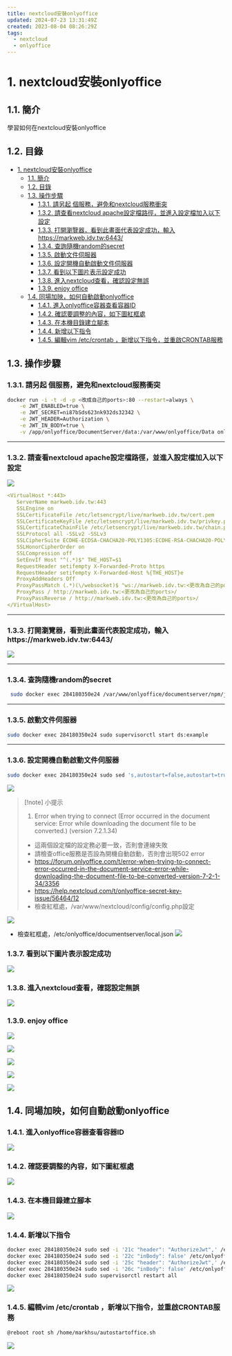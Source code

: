 ```yaml
---
title: nextcloud安裝onlyoffice
updated: 2024-07-23 13:31:49Z
created: 2023-08-04 08:26:29Z
tags:
  - nextcloud
  - onlyoffice
---
```


# 1. nextcloud安裝onlyoffice

## 1.1. 簡介
學習如何在nextcloud安裝onlyoffice

## 1.2. 目錄

- [1. nextcloud安裝onlyoffice](#1-nextcloud安裝onlyoffice)
  - [1.1. 簡介](#11-簡介)
  - [1.2. 目錄](#12-目錄)
  - [1.3. 操作步驟](#13-操作步驟)
    - [1.3.1. 請另起 個服務，避免和nextcloud服務衝突](#131-請另起-個服務避免和nextcloud服務衝突)
    - [1.3.2. 請查看nextcloud apache設定檔路徑，並進入設定檔加入以下設定](#132-請查看nextcloud-apache設定檔路徑並進入設定檔加入以下設定)
    - [1.3.3. 打開瀏覽器，看到此畫面代表設定成功，輸入https://markweb.idv.tw:6443/](#133-打開瀏覽器看到此畫面代表設定成功輸入httpsmarkwebidvtw6443)
    - [1.3.4. 查詢隨機random的secret](#134-查詢隨機random的secret)
    - [1.3.5. 啟動文件伺服器](#135-啟動文件伺服器)
    - [1.3.6. 設定開機自動啟動文件伺服器](#136-設定開機自動啟動文件伺服器)
    - [1.3.7. 看到以下圖片表示設定成功](#137-看到以下圖片表示設定成功)
    - [1.3.8. 進入nextcloud查看，確認設定無誤](#138-進入nextcloud查看確認設定無誤)
    - [1.3.9. enjoy office](#139-enjoy-office)
  - [1.4. 同場加映，如何自動啟動onlyoffice](#14-同場加映如何自動啟動onlyoffice)
    - [1.4.1. 進入onlyoffice容器查看容器ID](#141-進入onlyoffice容器查看容器id)
    - [1.4.2. 確認要調整的內容，如下圖紅框處](#142-確認要調整的內容如下圖紅框處)
    - [1.4.3. 在本機目錄建立腳本](#143-在本機目錄建立腳本)
    - [1.4.4. 新增以下指令](#144-新增以下指令)
    - [1.4.5. 編輯vim /etc/crontab ，新增以下指令，並重啟CRONTAB服務](#145-編輯vim-etccrontab-新增以下指令並重啟crontab服務)


## 1.3. 操作步驟

### 1.3.1. 請另起 個服務，避免和nextcloud服務衝突
```bash
docker run -i -t -d -p <改成自己的ports>:80 --restart=always \
    -e JWT_ENABLED=true \
    -e JWT_SECRET=ni87bSds623nk932ds32342 \
    -e JWT_HEADER=Authorization \
    -e JWT_IN_BODY=true \
    -v /app/onlyoffice/DocumentServer/data:/var/www/onlyoffice/Data onlyoffice/documentserver
```
----
<!--more-->

### 1.3.2. 請查看nextcloud apache設定檔路徑，並進入設定檔加入以下設定
![](https://markweb.idv.tw/uploads/upload_4597608da5cd6b6f2410efb68a2d89c0.png)


```yaml
<VirtualHost *:443>
   ServerName markweb.idv.tw:443
   SSLEngine on
   SSLCertificateFile /etc/letsencrypt/live/markweb.idv.tw/cert.pem
   SSLCertificateKeyFile /etc/letsencrypt/live/markweb.idv.tw/privkey.pem
   SSLCertificateChainFile /etc/letsencrypt/live/markweb.idv.tw/chain.pem
   SSLProtocol all -SSLv2 -SSLv3
   SSLCipherSuite ECDHE-ECDSA-CHACHA20-POLY1305:ECDHE-RSA-CHACHA20-POLY1305:ECDHE-ECDSA-AES128-GCM-SHA256:ECDHE-RSA-AES128-GCM-SHA256:ECDHE-ECDSA-AES256-GCM-SHA384:ECDHE-RSA-AES256-GCM-SHA384:DHE-RSA-AES128-GCM-SHA256:DHE-RSA-AES256-GCM-SHA384:ECDHE-ECDSA-AES128-SHA256:ECDHE-RSA-AES128-SHA256:ECDHE-ECDSA-AES128-SHA:ECDHE-RSA-AES256-SHA384:ECDHE-RSA-AES128-SHA:ECDHE-ECDSA-AES256-SHA384:ECDHE-ECDSA-AES256-SHA:ECDHE-RSA-AES256-SHA:DHE-RSA-AES128-SHA256:DHE-RSA-AES128-SHA:DHE-RSA-AES256-SHA256:DHE-RSA-AES256-SHA:ECDHE-ECDSA-DES-CBC3-SHA:ECDHE-RSA-DES-CBC3-SHA:EDH-RSA-DES-CBC3-SHA:AES128-GCM-SHA256:AES256-GCM-SHA384:AES128-SHA256:AES256-SHA256:AES128-SHA:AES256-SHA:DES-CBC3-SHA:!DSS
   SSLHonorCipherOrder on
   SSLCompression off
   SetEnvIf Host "^(.*)$" THE_HOST=$1
   RequestHeader setifempty X-Forwarded-Proto https
   RequestHeader setifempty X-Forwarded-Host %{THE_HOST}e
   ProxyAddHeaders Off
   ProxyPassMatch (.*)(\/websocket)$ "ws://markweb.idv.tw:<更改為自己的ports>/$1$2"
   ProxyPass / http://markweb.idv.tw:<更改為自己的ports>/
   ProxyPassReverse / http://markweb.idv.tw:<更改為自己的ports>/
</VirtualHost>
```
----
### 1.3.3. 打開瀏覽器，看到此畫面代表設定成功，輸入https://markweb.idv.tw:6443/

![](https://markweb.idv.tw/uploads/upload_21eab1667b62ba276a6671d09419de0c.png)

----

### 1.3.4. 查詢隨機random的secret
```bash
 sudo docker exec 284180350e24 /var/www/onlyoffice/documentserver/npm/json -f /etc/onlyoffice/documentserver/local.json 'services.CoAuthoring.secret.session.string'
```
----
### 1.3.5. 啟動文件伺服器
```bash
sudo docker exec 284180350e24 sudo supervisorctl start ds:example
```
----
### 1.3.6. 設定開機自動啟動文件伺服器

```bash
sudo docker exec 284180350e24 sudo sed 's,autostart=false,autostart=true,' -i /etc/supervisor/conf.d/ds-example.conf
```
![](https://markweb.idv.tw/uploads/upload_42fce152bed8752ba273e434062ec417.png)



> [!note] 小提示
> 1. Error when trying to connect (Error occurred in the document service: Error while downloading the document file to be converted.) (version 7.2.1.34)
>* 這兩個設定檔的設定務必要一致，否則會連線失敗
>* 請檢查office服務是否設為開機自動啟動，否則會出現502 error
>* https://forum.onlyoffice.com/t/error-when-trying-to-connect-error-occurred-in-the-document-service-error-while-downloading-the-document-file-to-be-converted-version-7-2-1-34/3356
>* https://help.nextcloud.com/t/onlyoffice-secret-key-issue/56464/12
>* 檢查紅框處，/var/www/nextcloud/config/config.php設定



![](https://markweb.idv.tw/uploads/upload_776f9d6abf0076de94b3f7b08e616555.png)

* 檢查紅框處，/etc/onlyoffice/documentserver/local.json
![](https://markweb.idv.tw/uploads/upload_d9d884ef20bedea11532b8ca5facc7a6.png)


### 1.3.7. 看到以下圖片表示設定成功
![](https://markweb.idv.tw/uploads/upload_0a27621e4b8f77b222e869c0b5208b08.png)


### 1.3.8. 進入nextcloud查看，確認設定無誤

![](https://markweb.idv.tw/uploads/upload_76737d0c407770b1d4d4399c853ad934.png)

### 1.3.9. enjoy office

![](https://markweb.idv.tw/uploads/upload_56ca783e8148112f74096de87ca1711d.png)

![](https://markweb.idv.tw/uploads/upload_59a705288a190a55be008b300de4ef78.png)

![](https://markweb.idv.tw/uploads/upload_bbda2833558920504c2c0ab8df75dc46.png)

![](https://markweb.idv.tw/uploads/upload_f9d370742fdb422ddfc36bc72d8be230.png)

![](https://markweb.idv.tw/uploads/upload_2576b45c90df64ebccb5a8cfb8de8f43.png)


## 1.4. 同場加映，如何自動啟動onlyoffice

### 1.4.1. 進入onlyoffice容器查看容器ID
![](https://markweb.idv.tw/uploads/upload_3c72f229b461a83fa7c2123a4c8f0d47.png)

### 1.4.2. 確認要調整的內容，如下圖紅框處
![](https://markweb.idv.tw/uploads/upload_00c320f05b187cd61738791425558127.png)


### 1.4.3. 在本機目錄建立腳本

![](https://markweb.idv.tw/uploads/upload_48c31e1989fb76aae983c3470148ce4a.png)

### 1.4.4. 新增以下指令
```bash
docker exec 284180350e24 sudo sed -i '21c "header": "AuthorizeJwt",' /etc/onlyoffice/documentserver/local.json
docker exec 284180350e24 sudo sed -i '22c "inBody": false' /etc/onlyoffice/documentserver/local.json
docker exec 284180350e24 sudo sed -i '25c "header": "AuthorizeJwt",' /etc/onlyoffice/documentserver/local.json
docker exec 284180350e24 sudo sed -i '26c "inBody": false' /etc/onlyoffice/documentserver/local.json
docker exec 284180350e24 sudo supervisorctl restart all
```
![](https://markweb.idv.tw/uploads/upload_461093926729c7cde9da01c41ebb2eaa.png)

### 1.4.5. 編輯vim /etc/crontab ，新增以下指令，並重啟CRONTAB服務

```bash
@reboot root sh /home/markhsu/autostartoffice.sh
```
![](https://markweb.idv.tw/uploads/upload_1b9cb4341548aaf9fce339a901b04e4b.png)